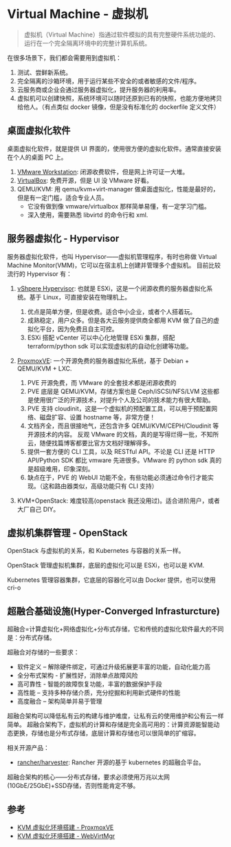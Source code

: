 # Virtual Machine - 虚拟机

>虚拟机（Virtual Machine）指通过软件模拟的具有完整硬件系统功能的、运行在一个完全隔离环境中的完整计算机系统。

在很多场景下，我们都会需要用到虚拟机：

1. 测试、尝鲜新系统。
2. 完全隔离的沙箱环境，用于运行某些不安全的或者敏感的文件/程序。
3. 云服务商或企业会通过服务器虚拟化，提升服务器的利用率。
4. 虚拟机可以创建快照，系统环境可以随时还原到已有的快照，也能方便地拷贝给他人。（有点类似 docker 镜像，但是没有标准化的 dockerfile 定义文件）


## 桌面虚拟化软件

桌面虚拟化软件，就是提供 UI 界面的，使用很方便的虚拟化软件。通常直接安装在个人的桌面 PC 上。

1. [VMware Workstation](https://www.vmware.com/products/workstation-pro/workstation-pro-evaluation.html): 闭源收费软件，但是网上许可证一大堆。
2. [VirtualBox](https://www.virtualbox.org/): 免费开源，但是 UI 没 VMware 好看。
3. QEMU/KVM: 用 qemu/kvm+virt-manager 做桌面虚拟化，性能是最好的，但是有一定门槛，适合专业人员。
    - 它没有做到像 vmware/virtualbox 那样简单易懂，有一定学习门槛。
    - 深入使用，需要熟悉 libvirtd 的命令行和 xml.


## 服务器虚拟化 - Hypervisor

服务器虚拟化软件，也叫 Hypervisor——虚拟机管理程序，有时也称做 Virtual Machine Monitor(VMM)，它可以在宿主机上创建并管理多个虚拟机。
目前比较流行的 Hypervisor 有：

1. [vShpere Hypervisor](https://www.vmware.com/cn/products/vsphere-hypervisor.html): 也就是 ESXi，这是一个闭源收费的服务器虚拟化系统。基于 Linux，可直接安装在物理机上。
   1. 优点是简单方便，但是收费。适合中小企业，或者个人搭着玩。
   2. 成熟稳定，用户众多。但是各大云服务提供商全都用 KVM 做了自己的虚拟化平台，因为免费且自主可控。
   3. ESXi 搭配 vCenter 可以中心化地管理 ESXi 集群，搭配 terraform/python sdk 可以实现虚拟机的自动化创建等功能。
2. [ProxmoxVE](https://pve.proxmox.com/wiki/Main_Page): 一个开源免费的服务器虚拟化系统，基于 Debian + QEMU/KVM + LXC.
   1. PVE 开源免费，而 VMware 的全套技术都是闭源收费的
   2. PVE 底层是 QEMU/KVM，存储方案也是 Ceph/iSCSI/NFS/LVM 这些都是使用很广泛的开源技术，对提升个人及公司的技术能力有很大帮助。
   3. PVE 支持 cloudinit，这是一个虚拟机的预配置工具，可以用于预配置网络、磁盘扩容、设置 hostname 等，非常方便！
   5. 文档齐全，而且很接地气，还包含许多 QEMU/KVM/CEPH/Cloudinit 等开源技术的内容。 反观 VMware 的文档，真的是写得烂得一批，不知所云，随便找篇博客都要比官方文档好理解得多。
   4. 提供一套方便的 CLI 工具，以及 RESTful API。不论是 CLI 还是 HTTP API/Python SDK 都比 vmware 先进很多。VMware 的 python sdk 真的是超级难用，印象深刻。
   6. 缺点在于，PVE 的 WebUI 功能不全，有些功能必须通过命令行才能实现。（这和路由器类似，高级功能只有 CLI 支持）

3. KVM+OpenStack: 难度较高(openstack 我还没用过)。适合进阶用户，或者大厂自己 DIY。


## 虚拟机集群管理 - OpenStack

OpenStack 与虚拟机的关系，和 Kubernetes 与容器的关系一样。

OpenStack 管理虚拟机集群，底层的虚拟化可以是 ESXi，也可以是 KVM.

Kubernetes 管理容器集群，它底层的容器化可以由 Docker 提供，也可以使用 cri-o

## 超融合基础设施(Hyper-Converged Infrasturcture)

超融合=计算虚拟化+网络虚拟化+分布式存储，它和传统的虚拟化软件最大的不同是：分布式存储。

超融合对存储的一些要求：

- 软件定义 – 解除硬件绑定，可通过升级拓展更丰富的功能，自动化能力高
- 全分布式架构 - 扩展性好，消除单点故障风险
- 高可靠性 - 智能的故障恢复功能，丰富的数据保护手段
- 高性能 – 支持多种存储介质，充分挖掘和利用新式硬件的性能
- 高度融合 – 架构简单并易于管理

超融合架构可以降低私有云的构建与维护难度，让私有云的使用维护和公有云一样简单。
超融合架构下，虚拟机的计算和存储是完全高可用的：计算资源能智能动态更换，存储也是分布式存储，底层计算和存储也可以很简单的扩缩容。

相关开源产品：

- [rancher/harvester](https://github.com/rancher/harvester): Rancher 开源的基于 kubernetes 的超融合平台。

超融合架构的核心——分布式存储，要求必须使用万兆以太网(10GbE/25GbE)+SSD存储，否则性能肯定不够。

## 参考

- [KVM 虚拟化环境搭建 - ProxmoxVE](https://zhuanlan.zhihu.com/p/49118355)
- [KVM 虚拟化环境搭建 - WebVirtMgr](https://zhuanlan.zhihu.com/p/49120559)

